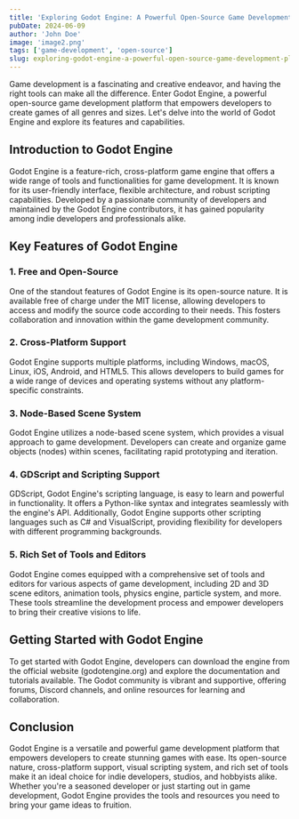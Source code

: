 ```yaml
---
title: 'Exploring Godot Engine: A Powerful Open-Source Game Development Platform'
pubDate: 2024-06-09
author: 'John Doe'
image: 'image2.png'
tags: ['game-development', 'open-source']
slug: exploring-godot-engine-a-powerful-open-source-game-development-platform
---
```


Game development is a fascinating and creative endeavor, and having the right tools can make all the difference. Enter Godot Engine, a powerful open-source game development platform that empowers developers to create games of all genres and sizes. Let's delve into the world of Godot Engine and explore its features and capabilities.

## Introduction to Godot Engine

Godot Engine is a feature-rich, cross-platform game engine that offers a wide range of tools and functionalities for game development. It is known for its user-friendly interface, flexible architecture, and robust scripting capabilities. Developed by a passionate community of developers and maintained by the Godot Engine contributors, it has gained popularity among indie developers and professionals alike.

## Key Features of Godot Engine

### 1. Free and Open-Source

One of the standout features of Godot Engine is its open-source nature. It is available free of charge under the MIT license, allowing developers to access and modify the source code according to their needs. This fosters collaboration and innovation within the game development community.

### 2. Cross-Platform Support

Godot Engine supports multiple platforms, including Windows, macOS, Linux, iOS, Android, and HTML5. This allows developers to build games for a wide range of devices and operating systems without any platform-specific constraints.

### 3. Node-Based Scene System

Godot Engine utilizes a node-based scene system, which provides a visual approach to game development. Developers can create and organize game objects (nodes) within scenes, facilitating rapid prototyping and iteration.

### 4. GDScript and Scripting Support

GDScript, Godot Engine's scripting language, is easy to learn and powerful in functionality. It offers a Python-like syntax and integrates seamlessly with the engine's API. Additionally, Godot Engine supports other scripting languages such as C# and VisualScript, providing flexibility for developers with different programming backgrounds.

### 5. Rich Set of Tools and Editors

Godot Engine comes equipped with a comprehensive set of tools and editors for various aspects of game development, including 2D and 3D scene editors, animation tools, physics engine, particle system, and more. These tools streamline the development process and empower developers to bring their creative visions to life.

## Getting Started with Godot Engine

To get started with Godot Engine, developers can download the engine from the official website (godotengine.org) and explore the documentation and tutorials available. The Godot community is vibrant and supportive, offering forums, Discord channels, and online resources for learning and collaboration.

## Conclusion

Godot Engine is a versatile and powerful game development platform that empowers developers to create stunning games with ease. Its open-source nature, cross-platform support, visual scripting system, and rich set of tools make it an ideal choice for indie developers, studios, and hobbyists alike. Whether you're a seasoned developer or just starting out in game development, Godot Engine provides the tools and resources you need to bring your game ideas to fruition.
